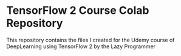 # TensorFlow 2 Course Colab Repository

This repository contains the files I created for the Udemy course of DeepLearning using TensorFlow 2 by the Lazy Programmer